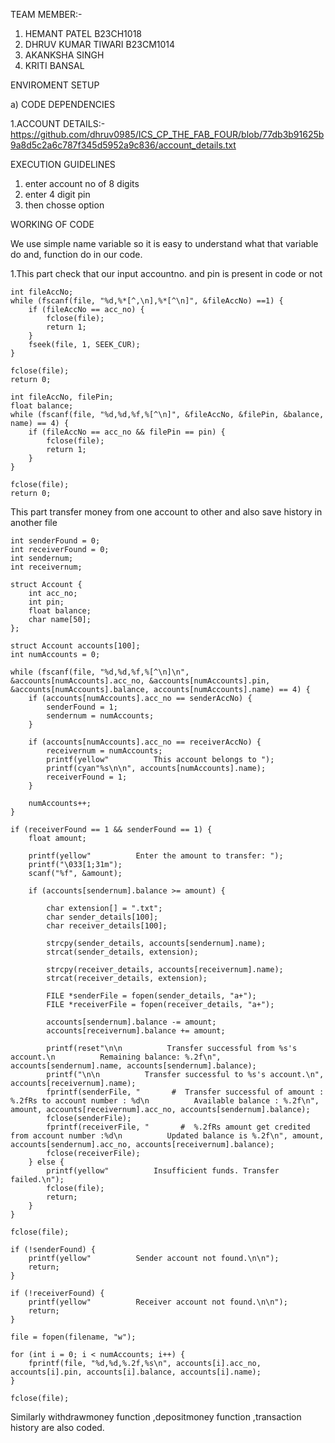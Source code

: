 TEAM MEMBER:-
1. HEMANT PATEL B23CH1018
2. DHRUV KUMAR TIWARI B23CM1014
3. AKANKSHA SINGH
4. KRITI BANSAL

ENVIROMENT SETUP

a) CODE DEPENDENCIES

1.ACCOUNT DETAILS:- https://github.com/dhruv0985/ICS_CP_THE_FAB_FOUR/blob/77db3b91625b9a8d5c2a6c787f345d5952a9c836/account_details.txt

EXECUTION GUIDELINES
1. enter account no of 8 digits
2. enter 4 digit pin
3. then chosse option

WORKING OF CODE

We use simple name variable so it is easy to understand what that variable do and, function do in our code.

1.This part check that our input accountno. and pin is present in code or not  
    
    int fileAccNo;
    while (fscanf(file, "%d,%*[^,\n],%*[^\n]", &fileAccNo) ==1) {
        if (fileAccNo == acc_no) {
            fclose(file);
            return 1;
        }
        fseek(file, 1, SEEK_CUR);
    }

    fclose(file);
    return 0; 

    int fileAccNo, filePin;
    float balance;
    while (fscanf(file, "%d,%d,%f,%[^\n]", &fileAccNo, &filePin, &balance, name) == 4) {
        if (fileAccNo == acc_no && filePin == pin) {
            fclose(file);
            return 1;
        }
    }

    fclose(file);
    return 0;

This part transfer money from one account to other and also save history in another file

    int senderFound = 0;
    int receiverFound = 0;
    int sendernum;
    int receivernum;

    struct Account {
        int acc_no;
        int pin;
        float balance;
        char name[50];
    };

    struct Account accounts[100];
    int numAccounts = 0;

    while (fscanf(file, "%d,%d,%f,%[^\n]\n", &accounts[numAccounts].acc_no, &accounts[numAccounts].pin, &accounts[numAccounts].balance, accounts[numAccounts].name) == 4) {
        if (accounts[numAccounts].acc_no == senderAccNo) {
            senderFound = 1;
            sendernum = numAccounts;
        }

        if (accounts[numAccounts].acc_no == receiverAccNo) {
            receivernum = numAccounts;
            printf(yellow"          This account belongs to ");
            printf(cyan"%s\n\n", accounts[numAccounts].name);
            receiverFound = 1;
        }

        numAccounts++;
    }
    
    if (receiverFound == 1 && senderFound == 1) {
        float amount;
        
        printf(yellow"          Enter the amount to transfer: ");
        printf("\033[1;31m");
        scanf("%f", &amount);

        if (accounts[sendernum].balance >= amount) {
            
            char extension[] = ".txt";
            char sender_details[100];
            char receiver_details[100];

            strcpy(sender_details, accounts[sendernum].name);
            strcat(sender_details, extension);

            strcpy(receiver_details, accounts[receivernum].name);
            strcat(receiver_details, extension);

            FILE *senderFile = fopen(sender_details, "a+");
            FILE *receiverFile = fopen(receiver_details, "a+");

            accounts[sendernum].balance -= amount;
            accounts[receivernum].balance += amount;

            printf(reset"\n\n          Transfer successful from %s's account.\n          Remaining balance: %.2f\n", accounts[sendernum].name, accounts[sendernum].balance);
            printf("\n\n          Transfer successful to %s's account.\n", accounts[receivernum].name);
            fprintf(senderFile, "       #  Transfer successful of amount : %.2fRs to account number : %d\n          Available balance : %.2f\n", amount, accounts[receivernum].acc_no, accounts[sendernum].balance);
            fclose(senderFile);
            fprintf(receiverFile, "       #  %.2fRs amount get credited from account number :%d\n          Updated balance is %.2f\n", amount, accounts[sendernum].acc_no, accounts[receivernum].balance);
            fclose(receiverFile);
        } else {
            printf(yellow"          Insufficient funds. Transfer failed.\n");
            fclose(file);
            return;
        }
    }

    fclose(file);

    if (!senderFound) {
        printf(yellow"          Sender account not found.\n\n");
        return;
    }

    if (!receiverFound) {
        printf(yellow"          Receiver account not found.\n\n");
        return;
    }

    file = fopen(filename, "w");

    for (int i = 0; i < numAccounts; i++) {
        fprintf(file, "%d,%d,%.2f,%s\n", accounts[i].acc_no, accounts[i].pin, accounts[i].balance, accounts[i].name);
    }

    fclose(file);

Similarly withdrawmoney function ,depositmoney function ,transaction history are also coded.
